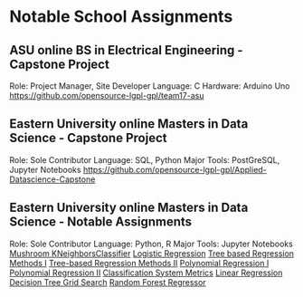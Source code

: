 # Notable School Assignments

## ASU online BS in Electrical Engineering - Capstone Project
Role: Project Manager, Site Developer
Language: C
Hardware: Arduino Uno
https://github.com/opensource-lgpl-gpl/team17-asu

## Eastern University online Masters in Data Science - Capstone Project
Role: Sole Contributor
Language: SQL, Python
Major Tools: PostGreSQL, Jupyter Notebooks
https://github.com/opensource-lgpl-gpl/Applied-Datascience-Capstone

## Eastern University online Masters in Data Science - Notable Assignments
Role: Sole Contributor
Language: Python, R
Major Tools: Jupyter Notebooks
[Mushroom KNeighborsClassifier](https://github.com/opensource-lgpl-gpl/DataScienceCoursework/blob/main/Applied%20Machine%20Learning/Module%204/Assignment%206/Assignment%206.ipynb)
[Logistic Regression](https://github.com/opensource-lgpl-gpl/DataScienceCoursework/blob/main/650_Data_Analytics_in_R/Module%208%20Logistic%20Regression.Rmd)
[Tree based Regression Methods I](https://github.com/opensource-lgpl-gpl/DataScienceCoursework/blob/main/Applied%20Machine%20Learning/Module%202/Module%202/Assignment%203/Assignment_3.ipynb)
[Tree-based Regression Methods II](https://github.com/opensource-lgpl-gpl/DataScienceCoursework/blob/main/Applied%20Machine%20Learning/Module%205/Assignment%207/Assignment_7.ipynb)
[Polynomial Regression I](https://github.com/opensource-lgpl-gpl/DataScienceCoursework/blob/main/Introduction%20to%20Machine%20Learning/Module%204/Assignments_7_and_8/Assignment_7.ipynb) 
[Polynomial Regression II](https://github.com/opensource-lgpl-gpl/DataScienceCoursework/blob/main/Introduction%20to%20Machine%20Learning/Module%204/Assignments_7_and_8/Assignment_8.ipynb)
[Classification System Metrics](https://github.com/opensource-lgpl-gpl/DataScienceCoursework/blob/main/Introduction%20to%20Machine%20Learning/Module%203/Assignment%206/Assignment_6.ipynb)
[Linear Regression](https://github.com/opensource-lgpl-gpl/DataScienceCoursework/blob/main/Introduction%20to%20Machine%20Learning/Module%202/Assignment%203/Assignment_3.ipynb)
[Decision Tree Grid Search](https://github.com/opensource-lgpl-gpl/DataScienceCoursework/blob/main/Applied%20Machine%20Learning/Module%201/Module_1_Materials/Assignment_1.ipynb)
[Random Forest Regressor](https://github.com/opensource-lgpl-gpl/DataScienceCoursework/blob/main/Applied%20Machine%20Learning/Module%202/Module%202/Assignment_2.ipynb)

